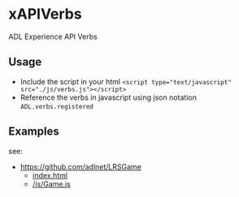 xAPIVerbs
=========

ADL Experience API Verbs



Usage
-----

- Include the script in your html ```<script type="text/javascript" src="./js/verbs.js"></script>```
- Reference the verbs in javascript using json notation ```ADL.verbs.registered```



Examples
---------
see:
- https://github.com/adlnet/LRSGame
  - [index.html](https://github.com/adlnet/LRSGame/blob/master/index.html)
  - [/js/Game.js](https://github.com/adlnet/LRSGame/blob/master/js/Game.js)
